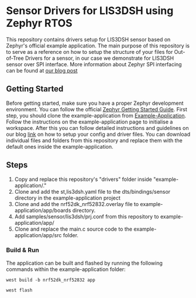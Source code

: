 # Sensor Drivers for LIS3DSH using Zephyr RTOS 



This repository contains drivers setup for LIS3DSH sensor based on Zephyr's official example application. The main purpose of this
repository is to serve as a reference on how to setup the structure of your files for Out-of-Tree Drivers for a sensor, in our case we demonstrate for LIS3DSH sensor over SPI interface. More information about Zephyr SPI interfacing can be found at [our blog post](https://www.oxeltech.de/en/blogs/using-zephyr-os-for-interfacing-an-imu-sensor-with-nrf52-over-spi)
  
  
  
 ## Getting Started



Before getting started, make sure you have a proper Zephyr development
environment. You can follow the official
[Zephyr Getting Started Guide](https://docs.zephyrproject.org/latest/getting_started/index.html). First step, you should clone the example-application from [Example-Application](https://github.com/zephyrproject-rtos/example-application). Follow the instructions on the example-application page to initialise a workspace. After this  you can follow detailed instructions and guidelines on our blog [link](https://www.oxeltech.de/en/blogs) on how to setup your config and driver files. You can download individual files and folders from this repository and replace them with the default ones inside the example-application.



## Steps

1.	Copy and replace this repository's "drivers" folder inside "example-application/."
2.	Clone and add the st,lis3dsh.yaml file to the dts/bindings/sensor directory in the example-application project
3.	Clone and add the nrf52dk_nrf52832.overlay file to example-application/app/boards directory. 
4.	Add samples/sensor/lis3dsh/prj.conf from this repository to example-application/app/
5.	Clone and replace the main.c source code to the example-application/app/src folder.



### Build & Run

The application can be built and flashed by running the following commands within the example-application folder:

```code
west build -b nrf52dk_nrf52832 app
```

```code
west flash
```
